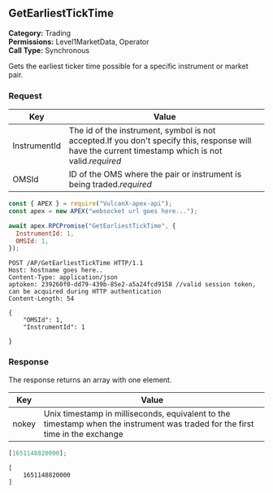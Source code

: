 ## GetEarliestTickTime

**Category:** Trading<br />
**Permissions:** Level1MarketData, Operator<br />
**Call Type:** Synchronous

Gets the earliest ticker time possible for a specific instrument or market pair.

### Request

| Key          | Value                                                                                                                                              |
| ------------ | -------------------------------------------------------------------------------------------------------------------------------------------------- |
| InstrumentId | The id of the instrument, symbol is not accepted.If you don't specify this, response will have the current timestamp which is not valid._required_ |
| OMSId        | ID of the OMS where the pair or instrument is being traded._required_                                                                              |

```javascript
const { APEX } = require("VulcanX-apex-api");
const apex = new APEX("websocket url goes here...");

await apex.RPCPromise("GetEarliestTickTime", {
  InstrumentId: 1,
  OMSId: 1,
});
```

```http
POST /AP/GetEarliestTickTime HTTP/1.1
Host: hostname goes here..
Content-Type: application/json
aptoken: 239260f0-dd79-439b-85e2-a5a24fcd9158 //valid session token, can be acquired during HTTP authentication
Content-Length: 54

{
    "OMSId": 1,
    "InstrumentId": 1

}
```

### Response

The response returns an array with one element.

| Key   | Value                                                                                                                         |
| ----- | ----------------------------------------------------------------------------------------------------------------------------- |
| nokey | Unix timestamp in milliseconds, equivalent to the timestamp when the instrument was traded for the first time in the exchange |

```javascript
[1651148820000];
```

```http
[
    1651148820000
]
```
